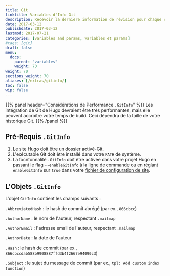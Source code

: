 ```yaml
---
title: Git
linktitle: Variables d'Info Git
description: Recevoir la dernière information de révision pour chaque contenu de fichier.
date: 2017-03-12
publishdate: 2017-03-12
lastmod: 2017-07-21
categories: [variables and params, variables et params]
#tags: [git]
draft: false
menu:
  docs:
    parent: "variables"
    weight: 70
weight: 70
sections_weight: 70
aliases: [/extras/gitinfo/]
toc: false
wip: false
---
```


{{% panel header="Considérations de Performance `.GitInfo`"  %}}
Les intégration de Git de Hugo devraient être très performantes, mais elle peuvent accroître votre temps de build. Ceci dépendra de la taille de votre historique Git.
{{% /panel %}}

## Pré-Requis `.GitInfo`

1. Le site Hugo doit être un dossier activé-Git.
2. L'exécutable Git doit être installé dans votre `PATH` de système.
3. La focntonnalité `.GitInfo` doit être activée dans votre projet Hugo en passant le flag `--enableGitInfo` à la ligne de commande ou en réglant `enableGitInfo` sur `true` dans votre [fichier de configuration de site][configuration].

## L'Objets `.GitInfo`

L'objet `GitInfo` contient les champs suivants :

`.AbbreviatedHash`
: le hash de commit abrégé (par ex., `866cbcc`)

`.AuthorName`
: le nom de l'auteur, respectant `.mailmap`

`.AuthorEmail`
: l'adresse email de l'auteur, respectant `.mailmap`

`.AuthorDate`
: la date de l'auteur

`.Hash`
: le hash de commit (par ex., `866cbccdab588b9908887ffd3b4f2667e94090c3`)

`.Subject`
: le sujet du message de commit (par ex., `tpl: Add custom index function`)

[configuration]: /demarrage/configuration/
